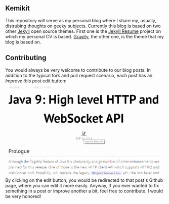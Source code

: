 ## Kemikit
This repository will serve as my personal blog where I share my, usually, distrubing thoughts on geeky subjects. Currently this blog is based on two other [Jekyll][Jekyll] open source themes. First one is the [Jekyll Resume][Jekyll-Resume] project on which my personal CV is based. [Gravity][Gravity], the other one, is the theme that my blog is based on.

## Contributing
You would always be very welcome to contribute to our blog posts. In addition to the typical fork and pull request scenario, each post has an *Improve this post* edit button: <br>
![Improve this post][Contribution-Image]<br>
By clicking on the edit button, you would be redirected to that post's Github page, where you can edit it more easily. Anyway, if you ever wanted to fix something in a post or improve another a bit, feel free to contribute. I would be very honored!

[Jekyll]: https://jekyllrb.com/
[Jekyll-Resume]: https://github.com/mattcouchman/jekyll-resume
[Gravity]: https://github.com/hemangsk/Gravity
[Contribution-Image]: https://github.com/alimate/alimate.github.io/blob/master/contribute.png
